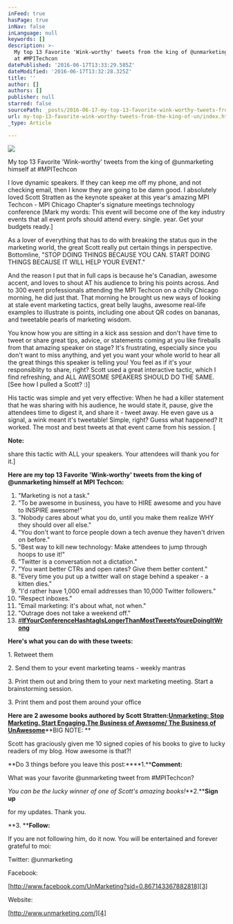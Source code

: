 ```yaml
---
inFeed: true
hasPage: true
inNav: false
inLanguage: null
keywords: []
description: >-
  My top 13 Favorite 'Wink-worthy' tweets from the king of @unmarketing himself
  at #MPITechcon
datePublished: '2016-06-17T13:33:29.585Z'
dateModified: '2016-06-17T13:32:28.325Z'
title: ''
author: []
authors: []
publisher: null
starred: false
sourcePath: _posts/2016-06-17-my-top-13-favorite-wink-worthy-tweets-from-the-king-of-un.md
url: my-top-13-favorite-wink-worthy-tweets-from-the-king-of-un/index.html
_type: Article

---
```

![](https://the-grid-user-content.s3-us-west-2.amazonaws.com/7e7dbcdc-0e51-4514-aaff-abbf42a3d748.jpg)

My top 13 Favorite 'Wink-worthy' tweets from the king of @unmarketing himself at \#MPITechcon

I love dynamic speakers. If they can keep me off my phone, and not checking email, then I know they are going to be damn good. I absolutely loved Scott Stratten as the keynote speaker at this year's amazing MPI Techcon - MPI Chicago Chapter's signature meetings technology conference \[Mark my words: This event will become one of the key industry events that all event profs should attend every. single. year. Get your budgets ready.\]

As a lover of everything that has to do with breaking the status quo in the marketing world, the great Scott really put certain things in perspective. Bottomline, "STOP DOING THINGS BECAUSE YOU CAN. START DOING THINGS BECAUSE IT WILL HELP YOUR EVENT."

And the reason I put that in full caps is because he's Canadian, awesome accent, and loves to shout AT his audience to bring his points across. And to 300 event professionals attending the MPI Techcon on a chilly Chicago morning, he did just that. That morning he brought us new ways of looking at stale event marketing tactics, great belly laughs, awesome real-life examples to illustrate is points, including one about QR codes on bananas, and tweetable pearls of marketing wisdom.

You know how you are sitting in a kick ass session and don't have time to tweet or share great tips, advice, or statements coming at you like fireballs from that amazing speaker on stage? It's frustrating, especially since you don't want to miss anything, and yet you want your whole world to hear all the great things this speaker is telling you! You feel as if it's your responsiblity to share, right? Scott used a great interactive tactic, which I find refreshing, and ALL AWESOME SPEAKERS SHOULD DO THE SAME. \[See how I pulled a Scott? :)\]

His tactic was simple and yet very effective: When he had a killer statement that he was sharing with his audience, he would state it, pause, give the attendees time to digest it, and share it - tweet away. He even gave us a signal, a wink meant it's tweetable! Simple, right? Guess what happened? It worked. The most and best tweets at that event came from his session. \[

**Note:**

share this tactic with ALL your speakers. Your attendees will thank you for it.\]

**Here are my top 13 Favorite 'Wink-worthy' tweets from the king of @unmarketing himself at MPI Techcon:**

1. "Marketing is not a task."
2. "To be awesome in business, you have to HIRE awesome and you have to INSPIRE awesome!"
3. "Nobody cares about what you do, until you make them realize WHY they should over all else."
4. "You don't want to force people down a tech avenue they haven't driven on before."
5. "Best way to kill new technology: Make attendees to jump through hoops to use it!"
6. "Twitter is a conversation not a dictation."
7. "You want better CTRs and open rates? Give them better content."
8. "Every time you put up a twitter wall on stage behind a speaker - a kitten dies."
9. "I'd rather have 1,000 email addresses than 10,000 Twitter followers."
10. "Respect inboxes."
11. "Email marketing: it's about what, not when."
12. "Outrage does not take a weekend off."
13. [\#**IfYourConferenceHashtagIsLongerThanMostTweetsYoureDoingItWrong**][0]

**Here's what you can do with these tweets:**

1\. Retweet them

2\. Send them to your event marketing teams - weekly mantras

3\. Print them out and bring them to your next marketing meeting. Start a brainstorming session.

3\. Print them and post them around your office

**Here are 2 awesome books authored by Scott Stratten:**[**Unmarketing: Stop Marketing. Start Engaging.**][1][**The Business of Awesome/ The Business of UnAwesome**][2]**BIG NOTE: **

Scott has graciously given me 10 signed copies of his books to give to lucky readers of my blog. How awesome is that?!

**Do 3 things before you leave this post:****1\.****Comment:**

What was your favorite @unmarketing tweet from \#MPITechcon?

_You can be the lucky winner of one of Scott's amazing books!_**2\.****Sign up**

for my updates. Thank you.

**3\. ****Follow:**

If you are not following him, do it now. You will be entertained and forever grateful to moi:

Twitter: @unmarketing

Facebook: 

[http://www.facebook.com/UnMarketing?sid=0.867143367882818][3]

Website: 

[http://www.unmarketing.com/][4]

[0]: http://t.sidekickopen54.com/e1t/c/5/f18dQhb0S7lC8dDMPbW2n0x6l2B9nMJW7t5XZs3LP-NCW7d-m_d7d-k6zW7fckrM56dT5Kf4XCCZT02?t=https%3A%2F%2Ftwitter.com%2Fsearch%3Fq%3D%2523IfYourConferenceHashtagIsLongerThanMostTweetsYoureDoingItWrong%26src%3Dhash&si=5622934773432320&pi=29ef30bd-052f-47dc-cb2e-ff3406ebf309
[1]: http://t.sidekickopen54.com/e1t/c/5/f18dQhb0S7lC8dDMPbW2n0x6l2B9nMJW7t5XZs3LP-NCW7d-m_d7d-k6zW7fckrM56dT5Kf4XCCZT02?t=http%3A%2F%2Fwww.amazon.com%2FUnMarketing-Stop-Marketing-Start-Engaging%2Fdp%2F1118176286%2Fref%3Dbxgy_cc_b_img_b&si=5622934773432320&pi=29ef30bd-052f-47dc-cb2e-ff3406ebf309 "Unmarketing"
[2]: http://t.sidekickopen54.com/e1t/c/5/f18dQhb0S7lC8dDMPbW2n0x6l2B9nMJW7t5XZs3LP-NCW7d-m_d7d-k6zW7fckrM56dT5Kf4XCCZT02?t=http%3A%2F%2Fwww.amazon.com%2Fgp%2Fproduct%2F1118315227%3Fie%3DUTF8%26tag%3Dwwwworkyourli-20%26linkCode%3Dshr%26camp%3D213733%26creative%3D393185%26creativeASIN%3D1118315227%26ref_%3Dsr_1_1%26keywords%3Dbook%2520of%2520business%2520awesome%26qid%3D1341502539%26sr%3D8-1&si=5622934773432320&pi=29ef30bd-052f-47dc-cb2e-ff3406ebf309 "The Business of Awesome "
[3]: http://www.facebook.com/UnMarketing?sid=0.867143367882818
[4]: http://www.unmarketing.com/